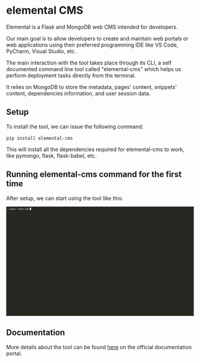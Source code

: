 # elemental CMS

Elemental is a Flask and MongoDB web CMS intended for developers.

Our main goal is to allow developers to create and maintain web portals or web applications using their preferred programming IDE like VS Code, PyCharm, Visual Studio, etc.

The main interaction with the tool takes place through its CLI, a self documented command line tool called "elemental-cms" which helps us perform deployment tasks directly from the terminal.

It relies on MongoDB to store the metadata, pages' content, snippets' content, dependencies information, and user session data.

## Setup

To install the tool, we can issue the following command:

```shell
pip install elemental-cms
```

This will install all the dependencies required for elemental-cms to work, like pymongo, flask, flask-babel, etc.

## Running elemental-cms command for the first time

After setup, we can start using the tool like this:

![Running CLI](https://github.com/paranoid-software/elemental-cms/blob/develop/.docs-assets/run-elemental.gif?raw=true)

## Documentation

More details about the tool can be found [here](https://paranoid.software/en/elemental-cms/docs) on the official documentation portal.
